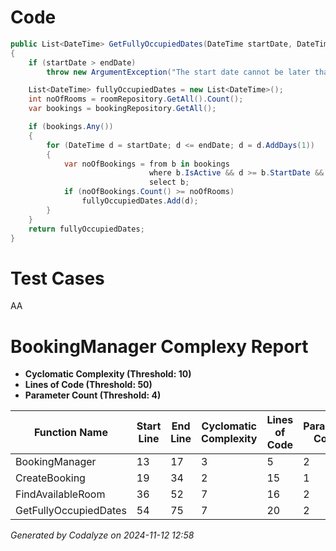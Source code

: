 # Code

```csharp
public List<DateTime> GetFullyOccupiedDates(DateTime startDate, DateTime endDate)
{
    if (startDate > endDate)
        throw new ArgumentException("The start date cannot be later than the end date");

    List<DateTime> fullyOccupiedDates = new List<DateTime>();
    int noOfRooms = roomRepository.GetAll().Count();
    var bookings = bookingRepository.GetAll();

    if (bookings.Any())
    {
        for (DateTime d = startDate; d <= endDate; d = d.AddDays(1))
        {
            var noOfBookings = from b in bookings
                               where b.IsActive && d >= b.StartDate && d <= b.EndDate
                               select b;
            if (noOfBookings.Count() >= noOfRooms)
                fullyOccupiedDates.Add(d);
        }
    }
    return fullyOccupiedDates;
}
```


# Test Cases
AA





# BookingManager Complexy Report
- **Cyclomatic Complexity (Threshold: 10)**
- **Lines of Code (Threshold: 50)**
- **Parameter Count (Threshold: 4)**

| Function Name	        | Start Line	| End Line 	| Cyclomatic Complexity | Lines of Code    | Parameter Count 	|
|--------------	        |---	        |---	    |---	                |-----             |------	            |
| BookingManager        | 13 	        | 17 	    | 3 	                | 5                | 2 	                |
| CreateBooking         | 19 	        | 34 	    | 2 	                | 15               | 1 	                |
| FindAvailableRoom     | 36 	        | 52 	    | 7 	                | 16               | 2 	                |
| GetFullyOccupiedDates | 54 	        | 75 	    | 7 	                | 20               | 2 	                |


*Generated by Codalyze on 2024-11-12 12:58*